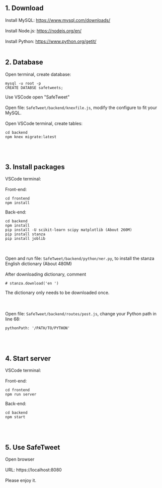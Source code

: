 ## 1. Download
Install MySQL: https://www.mysql.com/downloads/
<br></br>
Install Node.js: https://nodejs.org/en/
<br></br>
Install Python: https://www.python.org/getit/
<br></br>
## 2. Database
Open terminal, create database:
```
mysql -u root -p
CREATE DATABSE safetweets;
```
Use VSCode open "SafeTweet"
<br></br>
Open file: `SafeTweet/backend/knexfile.js`, modify the configure to fit your MySQL.
<br></br>
Open VSCode terminal, create tables:
```
cd backend
npm knex migrate:latest
```
<br></br>
## 3. Install packages
VSCode terminal:
<br></br>
Front-end:
```
cd frontend
npm install
```
Back-end:
```
cd backend
npm install
pip install -U scikit-learn scipy matplotlib (About 260M)
pip install stanza
pip install joblib
```
<br></br>
Open and run file: `SafeTweet/backend/python/ner.py`, to install the stanza English dictionary (About 480M)
<br></br>
After downloading dictionary, comment
```
# stanza.download('en ')
```
The dictionary only needs to be downloaded once.
<br></br><br></br>
Open file: `SafeTweet/backend/routes/post.js`, change your Python path in line 68:
```
pythonPath: '/PATH/TO/PYTHON'
```
<br></br>
## 4. Start server
VSCode terminal:
<br></br>
Front-end:
```
cd frontend
npm run server
```
Back-end:
```
cd backend
npm start
```
<br></br>
## 5. Use SafeTweet
Open browser
<br></br>
URL: https://localhost:8080
<br></br>
Please enjoy it.


